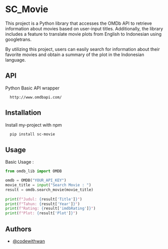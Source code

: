 
# SC_Movie
This project is a Python library that accesses the OMDb API to retrieve information about movies based on user-input titles. Additionally, the library includes a feature to translate movie plots from English to Indonesian using googletrans.

By utilizing this project, users can easily search for information about their favorite movies and obtain a summary of the plot in the Indonesian language.




## API 
Python Basic API wrapper
```http
  http://www.omdbapi.com/
```

## Installation

Install my-project with npm

```bash
  pip install sc-movie
```
    

## Usage

Basic Usage :

```python
from omdb_lib import OMDB

omdb = OMDB("YOUR_API_KEY")
movie_title = input("Search Movie : ")
result = omdb.search_movie(movie_title)
    
print(f"Judul: {result['Title']}")
print(f"Tahun: {result['Year']}")
print(f"Rating: {result['imdbRating']}")
print(f"Plot: {result['Plot']}")
```


## Authors

- [@codewithwan](https://github.com/codewithwan)

